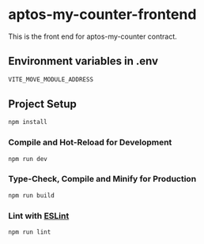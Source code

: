 # aptos-my-counter-frontend

This is the front end for aptos-my-counter contract.

## Environment variables in .env
```sh
VITE_MOVE_MODULE_ADDRESS
```

## Project Setup

```sh
npm install
```

### Compile and Hot-Reload for Development

```sh
npm run dev
```

### Type-Check, Compile and Minify for Production

```sh
npm run build
```

### Lint with [ESLint](https://eslint.org/)

```sh
npm run lint
```
